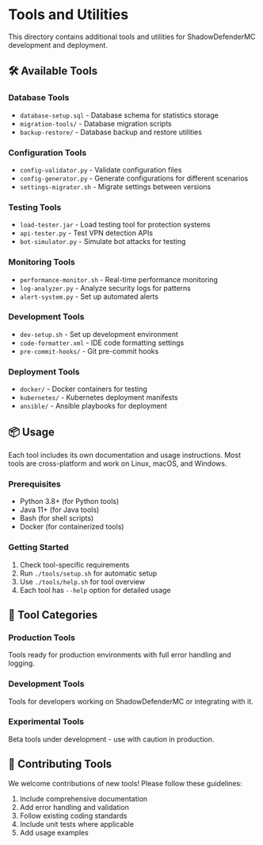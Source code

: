 # Tools and Utilities

This directory contains additional tools and utilities for ShadowDefenderMC development and deployment.

## 🛠️ Available Tools

### Database Tools
- `database-setup.sql` - Database schema for statistics storage
- `migration-tools/` - Database migration scripts
- `backup-restore/` - Database backup and restore utilities

### Configuration Tools
- `config-validator.py` - Validate configuration files
- `config-generator.py` - Generate configurations for different scenarios
- `settings-migrator.sh` - Migrate settings between versions

### Testing Tools
- `load-tester.jar` - Load testing tool for protection systems
- `api-tester.py` - Test VPN detection APIs
- `bot-simulator.py` - Simulate bot attacks for testing

### Monitoring Tools
- `performance-monitor.sh` - Real-time performance monitoring
- `log-analyzer.py` - Analyze security logs for patterns
- `alert-system.py` - Set up automated alerts

### Development Tools
- `dev-setup.sh` - Set up development environment
- `code-formatter.xml` - IDE code formatting settings
- `pre-commit-hooks/` - Git pre-commit hooks

### Deployment Tools
- `docker/` - Docker containers for testing
- `kubernetes/` - Kubernetes deployment manifests
- `ansible/` - Ansible playbooks for deployment

## 📦 Usage

Each tool includes its own documentation and usage instructions. Most tools are cross-platform and work on Linux, macOS, and Windows.

### Prerequisites

- Python 3.8+ (for Python tools)
- Java 11+ (for Java tools)
- Bash (for shell scripts)
- Docker (for containerized tools)

### Getting Started

1. Check tool-specific requirements
2. Run `./tools/setup.sh` for automatic setup
3. Use `./tools/help.sh` for tool overview
4. Each tool has `--help` option for detailed usage

## 🔧 Tool Categories

### Production Tools
Tools ready for production environments with full error handling and logging.

### Development Tools
Tools for developers working on ShadowDefenderMC or integrating with it.

### Experimental Tools
Beta tools under development - use with caution in production.

## 🤝 Contributing Tools

We welcome contributions of new tools! Please follow these guidelines:

1. Include comprehensive documentation
2. Add error handling and validation
3. Follow existing coding standards
4. Include unit tests where applicable
5. Add usage examples